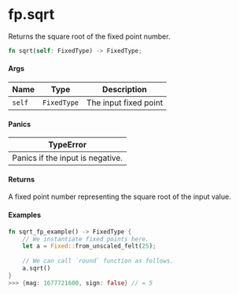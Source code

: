 # fp.sqrt

Returns the square root of the fixed point number.

```rust
fn sqrt(self: FixedType) -> FixedType;
```

#### Args

| Name   | Type        | Description           |
| ------ | ----------- | --------------------- |
| `self` | `FixedType` | The input fixed point |

#### Panics

| TypeError                        |
| -------------------------------- |
| Panics if the input is negative. |

#### Returns

A fixed point number representing the square root of the input value.

#### Examples

```rust
fn sqrt_fp_example() -> FixedType {
    // We instantiate fixed points here.
    let a = Fixed::from_unscaled_felt(25);
    
    // We can call `round` function as follows.
    a.sqrt()
}
>>> {mag: 1677721600, sign: false} // = 5
```
